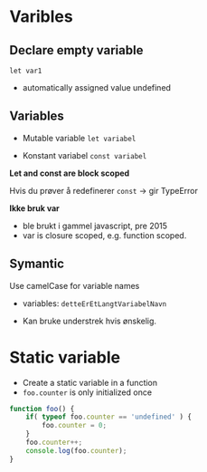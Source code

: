 

# Varibles


## Declare empty variable 

`let var1` 
* automatically assigned value undefined



## Variables
* Mutable variable
`let variabel` 

* Konstant variabel 
`const variabel` 

**Let and const are block scoped**

Hvis du prøver å redefinerer `const` -> gir TypeError

**Ikke bruk var**
* ble brukt i gammel javascript, pre 2015
* var is closure scoped, e.g. function scoped. 


## Symantic
Use camelCase for variable names
* variables: `detteErEtLangtVariabelNavn` 

* Kan bruke understrek hvis ønskelig. 



# Static variable
* Create a static variable in a function
* `foo.counter` is only initialized once 

```javascript
function foo() {
    if( typeof foo.counter == 'undefined' ) {
        foo.counter = 0;
    }
    foo.counter++;
    console.log(foo.counter);
}
```

